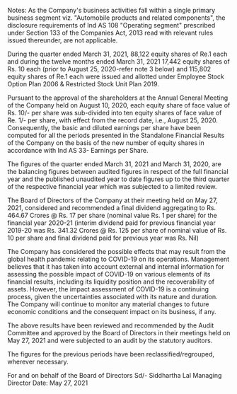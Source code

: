 Notes:
As the Company's business activities fall within a single primary business segment viz. "Automobile products and related components", the disclosure requirements of Ind AS 108 "Operating segment" prescribed under Section 133 of the Companies Act, 2013 read with relevant rules issued thereunder, are not applicable.

During the quarter ended March 31, 2021, 88,122 equity shares of Re.1 each and during the twelve months ended March 31, 2021 17,442 equity shares of Rs. 10 each (prior to August 25, 2020-refer note 3 below) and 115,802 equity shares of Re.1 each were issued and allotted under Employee Stock Option Plan 2006 & Restricted Stock Unit Plan 2019.

Pursuant to the approval of the shareholders at the Annual General Meeting of the Company held on August 10, 2020, each equity share of face value of Rs. 10/- per share was sub-divided into ten equity shares of face value of Re. 1/- per share, with effect from the record date, i.e., August 25, 2020. Consequently, the basic and diluted earnings per share have been computed for all the periods presented in the Standalone Financial Results of the Company on the basis of the new number of equity shares in accordance with Ind AS 33- Earnings per Share.

The figures of the quarter ended March 31, 2021 and March 31, 2020, are the balancing figures between audited figures in respect of the full financial year and the published unaudited year to date figures up to the third quarter of the respective financial year which was subjected to a limited review.

The Board of Directors of the Company at their meeting held on May 27, 2021, considered and recommended a final dividend aggregating to Rs. 464.67 Crores @ Rs. 17 per share (nominal value Rs. 1 per share) for the financial year 2020-21 (interim dividend paid for previous financial year 2019-20 was Rs. 341.32 Crores @ Rs. 125 per share of nominal value of Rs. 10 per share and final dividend paid for previous year was Rs. Nil)

The Company has considered the possible effects that may result from the global health pandemic relating to COVID-19 on its operations. Management believes that it has taken into account external and internal information for assessing the possible impact of COVID-19 on various elements of its financial results, including its liquidity position and the recoverability of assets. However, the impact assessment of COVID-19 is a continuing process, given the uncertainties associated with its nature and duration. The Company will continue to monitor any material changes to future economic conditions and the consequent impact on its business, if any.

The above results have been reviewed and recommended by the Audit Committee and approved by the Board of Directors in their meetings held on May 27, 2021 and were subjected to an audit by the statutory auditors.

The figures for the previous periods have been reclassified/regrouped, wherever necessary.

For and on behalf of the Board of Directors Sd/- Siddhartha Lal Managing Director Date: May 27, 2021